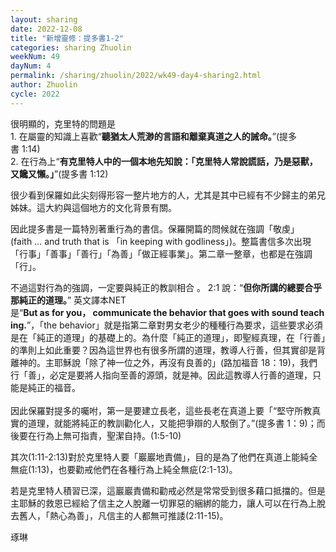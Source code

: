 ```yaml
---
layout: sharing
date: 2022-12-08
title: "新增靈修：提多書1-2"
categories: sharing Zhuolin
weekNum: 49
dayNum: 4
permalink: /sharing/zhuolin/2022/wk49-day4-sharing2.html
author: Zhuolin
cycle: 2022
---
```


很明顯的，克里特的問題是  
1. 在屬靈的知識上喜歡“**聽猶太人荒渺的言語和離棄真道之人的誡命。**”(‭‭提多書‬ ‭1‬:‭14‬)  
2. 在行為上“**有克里特人中的一個本地先知說：「克里特人常說謊話，乃是惡獸，又饞又懶。」**”(‭‭提多書‬ ‭1‬:12)  

很少看到保羅如此尖刻得形容一整片地方的人，尤其是其中已經有不少歸主的弟兄姊妹。這大約與這個地方的文化背景有關。  

因此提多書是一篇特別著重行為的書信。保羅開篇的問候就在強調「敬虔」(faith … and truth that is 「in keeping with godliness」)。整篇書信多次出現「行事」「善事」「善行」「為善」「做正經事業」。第二章一整章，也都是在強調「行」。  

不過這對行為的強調，一定要與純正的教訓相合 。 2:1 說：“**但你所講的總要合乎那純正的道理。**” 英文譯本NET是“**But as for you， communicate the behavior that goes with sound teaching.**”，「the behavior」就是指第二章對男女老少的種種行為要求，這些要求必須是在「純正的道理」的基礎上的。為什麼「純正的道理」，即聖經真理，在「行善」的準則上如此重要？因為這世界也有很多所謂的道理，教導人行善，但其實卻是背離神的。主耶穌說「除了神一位之外，再沒有良善的」(路加福音‬ ‭18‬：‭19)，我們行「善」，必定是要將人指向至善的源頭，就是神。因此這教導人行善的道理，只能是純正的福音。  
‬  
因此保羅對提多的囑咐，第一是要建立長老，這些長老在真道上要「“堅守所教真實的道理，就能將純正的教訓勸化人，又能把爭辯的人駁倒了。”(‭‭提多書‬ ‭1‬：‭9)；而後要在行為上無可指責，聖潔自持。(1:5-10)  

其次(1:11-2:13)對於克里特人要「巖巖地責備」，目的是為了他們在真道上能純全無疵(1:13)，也要勸戒他們在各種行為上純全無疵(2:1-13)。  

若是克里特人積習已深，這巖巖責備和勸戒必然是常常受到很多藉口抵擋的。但是主耶穌的救恩已經給了信主之人脫離一切罪惡的綑綁的能力，讓人可以在行為上脫去舊人，「熱心為善」，凡信主的人都無可推諉(2:11-15)。  

琢琳  

‬  




